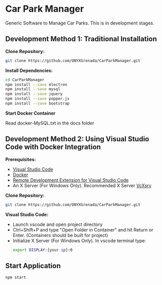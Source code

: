 # Car Park Manager

Generic Software to Manage Car Parks. This is in development stages.

## Development Method 1: Traditional Installation

**Clone Repository:**

```bash
git clone https://github.com/ONYXGrenada/CarParkManager.git
```

**Install Dependencies:**

```bash
cd CarParkManager
npm install --save electron
npm install --save mysql
npm install --save jquery
npm install --save popper.js
npm install --save bootstrap
```

**Start Docker Container**

Read docker-MySQL.txt in the docs folder

## Development Method 2: Using Visual Studio Code with Docker Integration

**Prerequisites:**

- [Visual Studio Code](https://code.visualstudio.com/)
- [Docker](https://www.docker.com/)
- [Remote Development Extension for Visual Studio Code](https://marketplace.visualstudio.com/items?itemName=ms-vscode-remote.vscode-remote-extensionpack)
- An X Server (For Windows Only). Recommended X Server [VcXsrv](https://sourceforge.net/projects/vcxsrv/)

**Clone Repository:**

```bash
git clone https://github.com/ONYXGrenada/CarParkManager.git
```

**Visual Studio Code:**

- Launch vscode and open project directory
- Ctrl+Shift+P and type "Open Folder in Container" and hit Return or Enter. (Containers should be built for project)
- Initialize X Server (For Windows Only). In vscode terminal type:
  ```bash
  export DISPLAY:{your ip}:0
  ```

## Start Application

```bash
npm start
```
